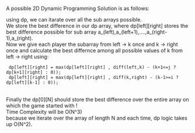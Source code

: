 A possible 2D Dynamic Programming Solution is as follows:
<p>
using dp, we can itarate over all the sub arrays possible. <br>
We store the best difference in our dp array, where dp[left][right] stores the best difference possible for sub array a_(left),a_(left+1),....,a_(right-1),a_(right). <br>
Now we give each player the subarray from left -> k once and k -> right once and calculate the best differnce among all possible values of k from left -> right using: <br>
 
```
 dp[left][right] = max(dp[left][right] , diff(left,k) - (k+1<=j ? dp[k+1][right] : 0));
 dp[left][right] = max(dp[left][right] , diff(k,right) - (k-1>=i ? dp[left][k-1] : 0));
```

<br>Finally the dp[0][N] should store the best difference over the entire array on which the game started with !<br>
Time Complexity will be O(N^3)<br>
because we iterate over the array of length N and each time, dp logic takes up O(N^2).
 </p>
